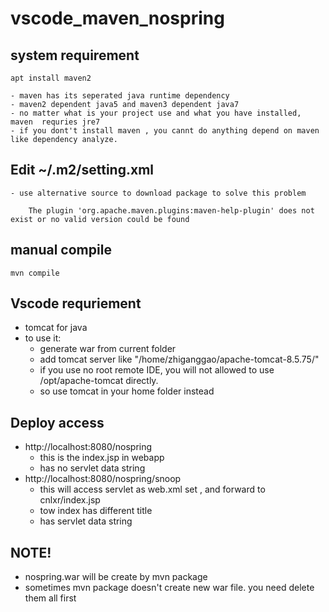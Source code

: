 # vscode_maven_nospring
## system requirement
```
apt install maven2
```
    - maven has its seperated java runtime dependency
    - maven2 dependent java5 and maven3 dependent java7
    - no matter what is your project use and what you have installed, maven  requries jre7
    - if you dont't install maven , you cannt do anything depend on maven like dependency analyze.
## Edit ~/.m2/setting.xml
    - use alternative source to download package to solve this problem
```
    The plugin 'org.apache.maven.plugins:maven-help-plugin' does not exist or no valid version could be found
```
## manual compile
```
mvn compile
```

## Vscode requriement
- tomcat for java
- to use it:
    - generate war from current folder
    - add tomcat server like "/home/zhiganggao/apache-tomcat-8.5.75/"
    - if you use no root remote IDE, you will not allowed to use /opt/apache-tomcat directly.
    - so use tomcat in your home folder instead

## Deploy access
- http://localhost:8080/nospring
    - this is the index.jsp in webapp
    - has no servlet data string
- http://localhost:8080/nospring/snoop
    - this will access servlet as web.xml set , and forward to cnlxr/index.jsp
    - tow index has different title
    - has servlet data string

## NOTE!
- nospring.war will be create by mvn package
- sometimes mvn package doesn't create new war file. you need delete them all first